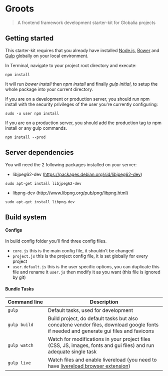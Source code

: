 # Groots
> A frontend framework development starter-kit for Globalia projects

## Getting started
This starter-kit requires that you already have installed [Node.js](http://nodejs.org/), [Bower](http://bower.io/) and [Gulp](http://gulpjs.com/) globally on your local environment.

In Terminal, navigate to your project root directory and execute:

```shell
npm install
```

It will run *bower install* then *npm install* and finally *gulp initial*, to setup the whole package into your current directory.

If you are on a development or production server, you should run npm install with the security privileges of the user you're currently configuring:

```shell
sudo -u user npm install
```

If you are on a production server, you should add the production tag to npm install or any gulp commands.

```shell
npm install --prod
```

## Server dependencies

You will need the 2 following packages installed on your server:

- libjpeg62-dev (https://packages.debian.org/sid/libjpeg62-dev)

```shell
sudo apt-get install libjpeg62-dev
```

- libpng-dev (http://www.libpng.org/pub/png/libpng.html)

```shell
sudo apt-get install libpng-dev
```

## Build system

#### Configs

In build config folder you'll find three config files.

- `core.js` this is the main config file, it shouldn't be changed
- `project.js` this is the project config file, it is set globally for every project
- `user.default.js` this is the user specific options, you can duplicate this file and rename it `user.js` then modify it as you want (this file is ignored by git)

#### Bundle Tasks

Command&nbsp;line       | Description
----------------------- | -------------------------------------------
`gulp`                  | Default tasks, used for development
`gulp build`            | Build project, do default tasks but also concatene vendor files, download google fonts if needed and generate gui files and favicons
`gulp watch`            | Watch for modifications in your project files (CSS, JS, images, fonts and gui files) and run adequate single task
`gulp live`             | Watch files and enable livereload (you need to have [livereload browser extension](http://livereload.com/extensions/))
